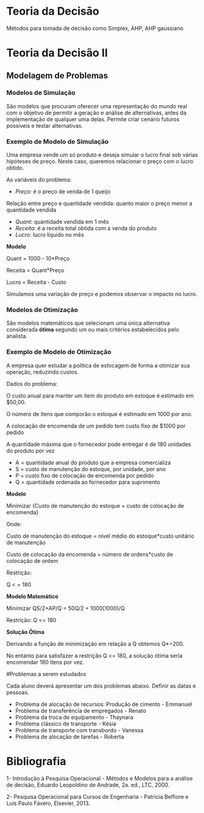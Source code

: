 # Teoria da Decisão

Métodos para tomada de decisão como Simplex, AHP, AHP gaussiano

# Teoria da Decisão II

## Modelagem de Problemas

### Modelos de Simulação

São modelos que procuram oferecer uma representação do mundo real com o objetivo de permitir a geração e análise de alternativas, antes da implementação de qualquer uma delas. Permite criar cenário futuros possíveis e testar alternativas.

### Exemplo de Modelo de Simulação

Uma empresa vende um só produto e deseja simular o lucro final sob várias hipóteses de preço. Neste caso, queremos relacionar o preço com o lucro obtido.

As variáveis do problema:

- *Preço*: é o preço de venda de 1 queijo

Relação entre preço e quantidade vendida: quanto maior o preço menor a quantidade vendida

- *Quant*: quantidade vendida em 1 mês
- *Receita*: é a receita total obtida com a venda do produto
- *Lucro*: lucro líquido no mês

**Modelo**

Quant = 1000 - 10*Preço

Receita = Quant*Preço

Lucro = Receita - Custo

Simulamos uma variação de preço e podemos observar o impacto no lucro.


### Modelos de Otimização

São modelos matemáticos que selecionam uma única alternativa considerada **ótima** segundo um ou mais critérios estabelecidos pelo analista.

### Exemplo de Modelo de Otimização

A empresa quer estudar a política de estocagem de forma a otimizar sua operação, reduzindo custos.

Dados do problema:

O custo anual para manter um item do produto em estoque é estimado em $50,00. 

O número de itens que comporão o estoque é estimado em 1000 por ano.

A colocação de encomenda de um pedido tem custo fixo de $1000 por pedido

A quantidade máxima que o fornecedor pode entregar é de 180 unidades do produto por vez

- A = quantidade anual do produto que a empresa comercializa
- S = custo de manutenção do estoque, por unidade, por ano
- P = custo fixo de colocação de encomenda por pedido
- Q = quantidade ordenada ao fornecedor para suprimento

**Modelo**

Minimizar {Custo de manutenção do estoque + custo de colocação de encomenda}

Onde:

Custo de manutenção do estoque = nível médio do estoque\*custo unitário de manutenção

Custo de colocação da encomenda = número de ordens\*custo de colocação de ordem

Restrição:

Q < = 180

**Modelo Matemático**

Minimizar QS/2+AP/Q = 50Q/2 + 1000(1000)/Q

Restrição: Q <= 180

**Solução Ótima**

Derivando a função de minimização em relação a Q obtemos Q*=200.

No entanto para satisfazer a restrição Q <= 180, a solução ótima seria encomendar 180 itens por vez.


#Problemas a serem estudados

Cada aluno deverá apresentar um dos problemas abaixo. Definir as datas e pessoas.

- Problema de alocação de recursos: Produção de cimento - Emmanuel
- Problema de transferência de empregados - Renato
- Problema da troca de equipamento - Thaynara
- Problema clássico de transporte - Késia
- Problema de transporte com transbordo - Vanessa
- Problema de alocação de tarefas - Roberta

# Bibliografia

1- Introdução à Pesquisa Operacional - Métodos e Modelos para a análise de decisão, Eduardo Leopoldino de Andrade, 2a. ed., LTC, 2000.

2- Pesquisa Operacional para Cursos de Engenharia - Patricia Belfiore e Luis Paulo Fávero, Elsevier, 2013.






